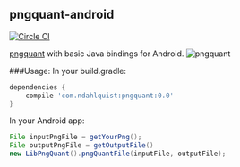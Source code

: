 ## pngquant-android
[![Circle CI](https://circleci.com/gh/ndahlquist/pngquant-android.svg?style=svg)](https://circleci.com/gh/ndahlquist/pngquant-android)

[pngquant](https://pngquant.org/) with basic Java bindings for Android.
![pngquant](https://pngquant.org/pngquant-logo.png)

###Usage:
In your build.gradle:
```groovy
dependencies {
    compile 'com.ndahlquist:pngquant:0.0'
}

```

In your Android app:
```java
File inputPngFile = getYourPng();
File outputPngFile = getOutputFile()
new LibPngQuant().pngQuantFile(inputFile, outputFile);
```
